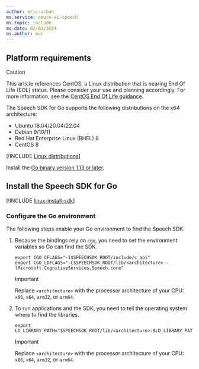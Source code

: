 ```yaml
---
author: eric-urban
ms.service: azure-ai-speech
ms.topic: include
ms.date: 02/02/2024
ms.author: eur
---
```


## Platform requirements

> [!CAUTION]
> This article references CentOS, a Linux distribution that is nearing End Of Life (EOL) status. Please consider your use and planning accordingly. For more information, see the [CentOS End Of Life guidance](~/articles/virtual-machines/workloads/centos/centos-end-of-life.md).

The Speech SDK for Go supports the following distributions on the x64 architecture:

- Ubuntu 18.04/20.04/22.04
- Debian 9/10/11
- Red Hat Enterprise Linux (RHEL) 8
- CentOS 8

[!INCLUDE [Linux distributions](linux-distributions.md)]

Install the [Go binary version 1.13 or later](https://go.dev/dl/).

## Install the Speech SDK for Go

[!INCLUDE [linux-install-sdk](linux-install-sdk.md)]

### Configure the Go environment

The following steps enable your Go environment to find the Speech SDK.

1. Because the bindings rely on `cgo`, you need to set the environment variables so Go can find the SDK.

   ```console
   export CGO_CFLAGS="-I$SPEECHSDK_ROOT/include/c_api"
   export CGO_LDFLAGS="-L$SPEECHSDK_ROOT/lib/<architecture> -lMicrosoft.CognitiveServices.Speech.core"
   ```

   > [!IMPORTANT]
   > Replace `<architecture>` with the processor architecture of your CPU: `x86`, `x64`, `arm32`, or `arm64`.

1. To run applications and the SDK, you need to tell the operating system where to find the libraries.

   ```console
   export LD_LIBRARY_PATH="$SPEECHSDK_ROOT/lib/<architecture>:$LD_LIBRARY_PATH"
   ```

   > [!IMPORTANT]
   > Replace `<architecture>` with the processor architecture of your CPU: `x86`, `x64`, `arm32`, or `arm64`.
